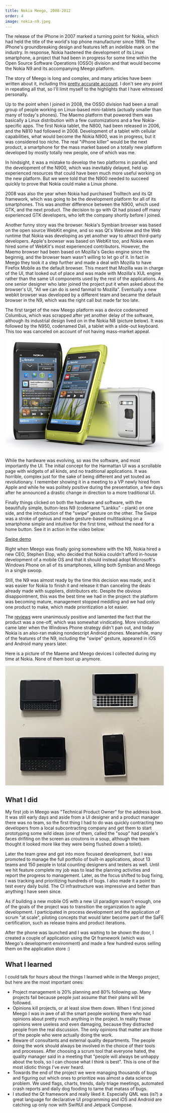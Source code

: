 ```yaml
---
title: Nokia Meego, 2008-2012
order: 4
image: nokia-n9.jpeg
---
```


The release of the iPhone in 2007 marked a turning point for Nokia, which had held the title of the world's top phone manufacturer since 1998. The iPhone's groundbreaking design and features left an indelible mark on the industry. In response, Nokia hastened the development of its Linux smartphone, a project that had been in progress for some time within the Open Source Software Operations (OSSO) division and that would become the Nokia N9 and its accompanying Meego platform.

The story of Meego is long and complex, and many articles have been written about it, including this [pretty accurate account](https://www.maquinasvirtuales.eu/the-story-of-nokia-meggo/). I don't see any point in repeating all that, so I'll limit myself to the highlights that I have witnessed personally.

Up to the point when I joined in 2008, the OSSO division had been a small group of people working on Linux-based mini-tablets (actually smaller than many of today's phones). The Maemo platform that powered them was basically a Linux distribution with a few customizations and a few Nokia-specific apps. The first Nokia tablet, the N800, had been released in 2006, and the N810 had followed in 2008. Development of a tablet with cellular capabilities, what would become the Nokia N900, was in progress, but it was considered too niche. The real "iPhone killer" would be the next product, a smartphone for the mass market based on a totally new platform developed by mostly totally new people, one of which was me.

In hindsight, it was a mistake to develop the two platforms in parallel, and the development of the N900, which was inevitably delayed, held up experienced resources that could have been much more useful working on the new platform. But we were told that the N900 needed to succeed quickly to prove that Nokia could make a Linux phone.

2008 was also the year when Nokia had purchased Trolltech and its Qt framework, which was going to be the development platform for all of its smartphones. This was another difference between the N900, which used GTK, and the next product. The decision to go with Qt had pissed off many experienced GTK developers, who left the company shortly before I joined.

Another funny story was the browser. Nokia's Symbian browser was based on the open source WebKit engine, and so was Qt's Webview and the Web runtime that Nokia was developing as yet another way to attract third-party developers. Apple's browser was based on WebKit too, and Nokia even hired some of WebKit's most experienced contributors. However, the Maemo browser had been based on Mozilla's Gecko engine since the beginnig, and the browser team wasn't willing to let go of it. In fact in Meego they took it a step further and made a deal with Mozilla to have Firefox Mobile as the default browser. This meant that Mozilla was in charge of the UI, that looked out of place and was made with Mozilla's XUL engine rather than the same UI components used by the rest of the applications. As one senior designer who later joined the project put it when asked about the browser's UI, "All we can do is send fanmail to Mozilla". Eventually a new webkit browser was developed by a different team and became the default browser in the N9, which was the right call but made far too late.   

The first target of the new Meego platform was a device codenamed Columbus, which was scrapped after yet another delay of the software, although its industrial design lived on in the Nokia N8 (picture below). It was followed by the N950, codenamed Dali, a tablet with a slide-out keyboard. This too was canceled on account of not having mass-market appeal.

![Nokia N8](nokia_n8.jpg)

While the hardware was evolving, so was the software, and most importantly the UI. The initial concept for the Harmattan UI was a scrollable page with widgets of all kinds, and no traditional applications. It was horrible, complex just for the sake of being different and yet touted as revolutionary. I remember showing it in a meeting to a VP newly hired from Apple and while he was politely positive during the presentation, a few days after he announced a drastic change in direction to a more traditional UI.

Finally things clicked on both the hardware and software, with the beautifully simple, button-less N9 (codename "Lankku" - plank) on one side, and the introduction of the "swipe" gesture on the other. The Swipe was a stroke of genius and made gesture-based multitasking on a smartphone simple and intuitive for the first time, without the need for a home button. See it in action in the video below:  

[Swipe demo](https://www.youtube.com/watch?v=ymQSoM6FgYs#embed)

Right when Meego was finally going somewhere with the N9, Nokia hired a new CEO, Stephen Elop, who decided that Nokia couldn't afford in-house development of a mobile OS and that it should instead adopt Microsoft's Windows Phone on all of its smartphones, killing both Symbian and Meego in a single swoop.

Still, the N9 was almost ready by the time this decision was made, and it was easier for Nokia to finish it and release it than canceling the deals already made with suppliers, distributors etc. Despite the obvious disappointment, this was the best time we had in the project: the platform was becoming mature, management stopped meddling and we had only one product to make, which made prioritization a lot easier.  

The [reviews](https://www.gsmarena.com/nokia_n9-review-659.php) were unanimously positive and lamented the fact that the product was a one-off, which was somewhat vindicating. More vindication came later when the Windows Phone strategy didn't pan out, and today Nokia is an also-ran making nondescript Android phones. Meanwhile, many of the features of the N9, including the "swipe" gesture,  appeared in iOS and Android many years later.

Here is a picture of the Maeme and Meego devices I collected during my time at Nokia. None of them boot up anymore.

![My Nokia meego phones](meego-phones.jpg)

## What I did

My first job in Meego was "Technical Product Owner" for the address book. It was still early days and aside from a UI designer and a product manager there was no team, so the first thing I had to do was quickly contracting two developers from a local subcontracting company and get them to start prototyping some wild ideas (one of them, called the "soup" had people's faces drifiting on the screen as croutons in a soup, although the team thought it looked more like they were being flushed down a toilet).

Later the team grew and got into more focused development, but I was promoted to manage the full portfolio of built-in applications, about 13 teams and 150 people in total counting designers and testers as well. Until we hit feature complete my job was to lead the planning activities and report the progress to management. Later, as the focus shifted to bug fixing, I was tracking and prioritizing hundreds of bugs. I also made it a point to test every daily build. The CI infrastructure was impressive and better than anything I have seen since.   

As if building a new mobile OS with a new UI paradigm wasn't enough, one of the goals of the project was to transition the organization to agile development. I participated in process development and the application of scrum "at scale", piloting concepts that would later become part of the SaFE certification, such as release trains and product iterations. 

After the phone was launched and I was waiting to be shown the door, I created a couple of application using the Qt framework (which was Meego's development environment) and made a few hundred euros selling them on the application store :)

## What I learned

I could talk for hours about the things I learned while in the Meego project, but here are the most important ones:
- Project management is 20% planning and 80% following up. Many projects fail because people just assume that their plans will be followed.
- Opinions kill projects, or at least slow them down. When I first joined Meego I was in awe of all the smart people working there who had opinions about pretty much anything in the project. In reality these opinions were useless and even damaging, because they distracted people from the real discussion. The only opinions that matter are those of the people who were actually doing the work.
- Beware of consultants and external quality departments. The people doing the work should always be involved in the choice of their tools and processes. After choosing a scrum tool that everyone hated, the quality manager said in a meeting that "people will always be unhappy about the tools, so I can choose what I think is best". This is one of the most idiotic things I've ever heard.
- Towards the end of the project we were managing thousands of bugs and figuring out which ones to prioritize was almost a data science problem. We used flags, charts, trends, daily triage meetings, automated crash reports and daily dog fooding to tame that matass of bugs.
- I studied the Qt framework and really liked it. Especially QML was (is?) a great language for declarative UI programming and iOS and Android are catching up only now with SwiftUI and Jetpack Compose.